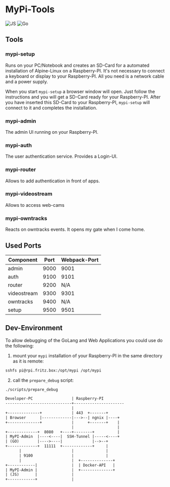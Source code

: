 # MyPi-Tools

![JS](https://github.com/dueckminor/mypi-tools/workflows/JS/badge.svg)
![Go](https://github.com/dueckminor/mypi-tools/workflows/Go/badge.svg)

## Tools

### mypi-setup

Runs on your PC/Notebook and creates an SD-Card for a automated installation
of Alpine-Linux on a Raspberry-PI. It's not necessary to connect a keyboard
or display to your Raspberry-PI. All you need is a network cable and a power
supply.

When you start `mypi-setup` a browser window will open. Just follow the
instructions and you will get a SD-Card ready for your Raspberry-PI. After
you have inserted this SD-Card to your Raspberry-PI, `mypi-setup` will connect
to it and completes the installation.

### mypi-admin

The admin UI running on your Raspberry-PI.

### mypi-auth

The user authentication service. Provides a Login-UI.

### mypi-router

Allows to add authentication in front of apps.

### mypi-videostream

Allows to access web-cams

### mypi-owntracks

Reacts on owntracks events. It opens my gate when I come home.

## Used Ports

| Component   | Port | Webpack-Port |
|-------------|------|--------------|
| admin       | 9000 | 9001         |
| auth        | 9100 | 9101         |
| router      | 9200 | N/A          |
| videostream | 9300 | 9301         |
| owntracks   | 9400 | N/A          |
| setup       | 9500 | 9501         |

## Dev-Environment

To allow debugging of the GoLang and Web Applications you could use do the
following:

1. mount your `mypi` installation of your Raspberry-PI in the same directory
as it is remote:

```bash
sshfs pi@rpi.fritz.box:/opt/mypi /opt/mypi
```

2. call the `prepare_debug` script:

```bash
./scripts/prepare_debug
```



```txt
Developer-PC                 | Raspberry-PI
-----------------------------+----------------------
                             |
+--------------+             | 443  +-------+
| Browser      |-------------|--->--| ngnix |----+
+--------------+             |      +-------+    |
                             |                   |
+-------------+  8080   +----+--------+          |
| MyPI-Admin  |----<----|  SSH-Tunnel |-----<----+
| (GO)        |---->----|             |-->--+
+-------------+  11111  +-------------+     |
      |                      |              |
      | 9100                 |              |
      |                      |  +--------------+
+------------|               |  | Docker-API   |
| MyPI-Admin |               |  +--------------+
| (JS)       |               |
+------------+               |
```

